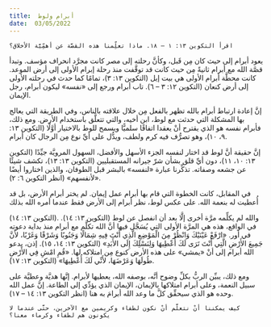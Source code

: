 ```yaml
---
title:  أبرام ولوط
date:  03/05/2022
---
```


`اقرأ التكوين ١٣: ١ – ١٨. ماذا تعلِّمنا هذه القصَّة عن أهمِّيَّة الأخلاق؟`

يعود أبرام إلى حيث كان مِن قَبل، وكأنَّ رحلته إلى مصر كانت مجرَّد انحراف مؤسف. وتبدأ قصَّة الله مع أبرام ثانيةً مِن حيث كانت قد توقَّفت منذ رحلة إبرام الأولى إلى أرض الموعد. كانت محطَّة أبرام الأولى هي بيت إيل (التكوين ١٣: ٣)، تمامًا كما حدث في رحلته الأولى إلى أرض كنعان (التكوين ١٢: ٣ – ٦). تاب أبرام ورجع إلى «نفسه» ليكون أبرام، رجل الإيمان.

إنَّ إعادة ارتباط أبرام بالله تظهر بالفعل مِن خلال علاقته بالناس، وفي الطريقة التي يعالج بها المشكلة التي حدثت مع لوط، ابن أخيه، والتي تتعلَّق باستخدام الأرض. ومع ذلك، فأبرام نفسه هو الذي يقترح أنْ يعقدا اتفاقًا سلميًّا ويسمح للوط بالاختيار أوَّلًا (التكوين ١٣: ٩، ١٠)، وهو تصرُّف فيه كرم ولطف، ويدُّل على أيِّ نوع مِن الرجال كان أبرام.

إنَّ حقيقة أنَّ لوط قد اختار لنفسه الجزء الأسهل والأفضل، السهول المرويَّة جيِّدًا (التكوين ١٣: ١٠، ١١)، دون أيِّ قلق بشأن شرّ جيرانه المستقبليين (التكوين ١٣: ١٣)، تكشف شيئًا عن جشعه وصفاته. تذكِّرنا عبارة «لنفسه» بالبشر قبل الطوفان، والذين اختاروا أيضًا «لأنفسهم» (انظر التكوين ٦: ٢).

في المقابل، كانت الخطوة التي قام بها أبرام عمل إيمان. لم يختر أبرام الأرض، بل قد أُعطيت له بنعمة الله. على عكس لوط، نظر أبرام إلى الأرض فقط عندما أمره الله بذلك

(التكوين ١٣: ١٤). والله لم يكلِّمه مرَّة أخرى إلَّا بعد أن انفصل عن لوط (التكوين ١٣: ١٤). في الواقع، هذه هي المرَّة الأولى التي يُسَجَّل فيها أنَّ الله تكلَّم مع أبرام منذ بداية دعوته في أور. «ارْفَعْ عَيْنَيْكَ وَانْظُرْ مِنَ الْمَوْضِعِ الَّذِي أَنْتَ فِيهِ شِمَالًا وَجَنُوبًا وَشَرْقًا وَغَرْبًا، لأَنَّ جَمِيعَ الأَرْضِ الَّتِي أَنْتَ تَرَى لَكَ أُعْطِيهَا وَلِنَسْلِكَ إِلَى الأَبَدِ» (التكوين ١٣: ١٤، ١٥). إذن، يدعو الله أبرام إلى أنْ «يمشي» على هذه الأرض كنوع مِن امتلاكه لها. «قُمِ امْشِ فِي الأَرْضِ طُولَهَا وَعَرْضَهَا، لأَنِّي لَكَ أُعْطِيهَا» (التكوين ١٣: ١٧).

ومع ذلك، يبيِّن الربُّ بكلِّ وضوح أنَّه، بوصفه الله، يعطيها لأبرام. إنَّها هديَّة وعطيَّة على سبيل النعمة، وعلى أبرام امتلاكها بالإيمان، الإيمان الذي يؤدِّي إلى الطاعة. إنَّ عمل الله وحده هو الذي سيحقِّق كلَّ ما وعد الله أبرامَ به هنا (انظر التكوين ١٣: ١٤ – ١٧).

`كيف يمكننا أنْ نتعلَّم أنْ نكون لطفاء وكريمين مع الآخرين، حتَّى عندما لا يكونون هم لطفاء وكرماء معنا؟`